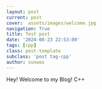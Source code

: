 ```yaml
---
layout: post
current: post
cover:  assets/images/welcome.jpg
navigation: True
title: Test post
date: '2024-08-23 22:53:00'
tags: [cpp]
class: post-template
subclass: 'post tag-cpp'
author: sunwoo
---
```


Hey! Welcome to my Blog! C++